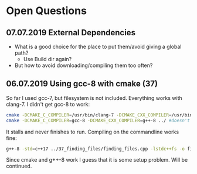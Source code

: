 # Open Questions

## 07.07.2019 External Dependencies

- What is a good choice for the place to put them/avoid giving a global path?
  - Use Build dir again?
- But how to avoid downloading/compiling them too often?

## 06.07.2019 Using gcc-8 with cmake (37)

So far I used gcc-7, but filesystem is not included. Everything works with clang-7.
I didn't get gcc-8 to work:

~~~sh
cmake -DCMAKE_C_COMPILER=/usr/bin/clang-7 -DCMAKE_CXX_COMPILER=/usr/bin/clang++-7 ../ #works
cmake -DCMAKE_C_COMPILER=gcc-8 -DCMAKE_CXX_COMPILER=g++-8 ../ #doesn't work
~~~

It stalls and never finishes to run.
Compiling on the commandline works fine:

~~~sh
g++-8 -std=c++17 ../37_finding_files/finding_files.cpp -lstdc++fs -o finding_files
~~~

Since cmake and g++-8 work I guess that it is some setup problem. Will be continued.
